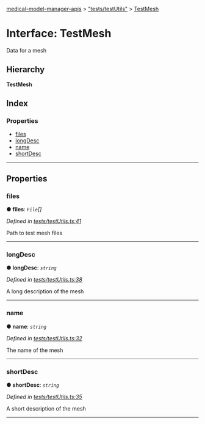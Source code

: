 [medical-model-manager-apis](../README.md) > ["tests/testUtils"](../modules/_tests_testutils_.md) > [TestMesh](../interfaces/_tests_testutils_.testmesh.md)

# Interface: TestMesh

Data for a mesh

## Hierarchy

**TestMesh**

## Index

### Properties

* [files](_tests_testutils_.testmesh.md#files)
* [longDesc](_tests_testutils_.testmesh.md#longdesc)
* [name](_tests_testutils_.testmesh.md#name)
* [shortDesc](_tests_testutils_.testmesh.md#shortdesc)

---

## Properties

<a id="files"></a>

###  files

**● files**: *`File`[]*

*Defined in [tests/testUtils.ts:41](https://github.com/drryanjames/medical-model-management-apis/blob/f5b2e31/src/tests/testUtils.ts#L41)*

Path to test mesh files

___
<a id="longdesc"></a>

###  longDesc

**● longDesc**: *`string`*

*Defined in [tests/testUtils.ts:38](https://github.com/drryanjames/medical-model-management-apis/blob/f5b2e31/src/tests/testUtils.ts#L38)*

A long description of the mesh

___
<a id="name"></a>

###  name

**● name**: *`string`*

*Defined in [tests/testUtils.ts:32](https://github.com/drryanjames/medical-model-management-apis/blob/f5b2e31/src/tests/testUtils.ts#L32)*

The name of the mesh

___
<a id="shortdesc"></a>

###  shortDesc

**● shortDesc**: *`string`*

*Defined in [tests/testUtils.ts:35](https://github.com/drryanjames/medical-model-management-apis/blob/f5b2e31/src/tests/testUtils.ts#L35)*

A short description of the mesh

___

